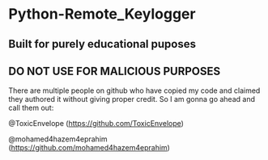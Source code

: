 # Python-Remote_Keylogger

## Built for purely educational puposes
## DO NOT USE FOR MALICIOUS PURPOSES

There are multiple people on github who have copied my code and claimed they authored it without giving proper credit. So I am gonna go ahead and call them out:

@ToxicEnvelope (https://github.com/ToxicEnvelope)

@mohamed4hazem4eprahim (https://github.com/mohamed4hazem4eprahim)


